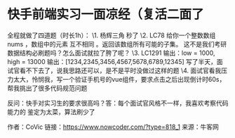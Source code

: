 # 快手前端实习一面凉经（复活二面了

全程就做了四道题（时长1h）：
\1. 杨辉三角
秒了
\2. LC78 给你一个整数数组 nums ，数组中的元素 互不相同 。返回该数组所有可能的子集。
这不是我们考研数据结构必刷题吗？怎么面试就拉了胯了呢？
\3. LC1291 输出：low = 1000, high = 13000
输出：[1234,2345,3456,4567,5678,6789,12345]
写了半天，面试官看不下去了，说我思路还可以，是不是平时没做过这样的题
\4. 面试官看我压力太大，怜悯我，写一个验证手机号的vue组件，要求点击之后出现倒计时60s，帮我挑出了很多代码规范问题

反问：快手对实习生的要求很高吗？答：每个面试官风格不一样，我喜欢考察代码能力的
鉴定为太菜，算法刷少了



作者：CoVic
链接：https://www.nowcoder.com/?type=818_1
来源：牛客网
